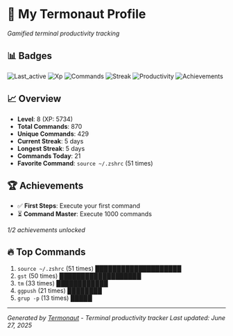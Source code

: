 # 🚀 My Termonaut Profile

*Gamified terminal productivity tracking*

## 📊 Badges

![Last_active](https://img.shields.io/badge/Last+Active-5h+ago-green?style=flat-square&logo=terminal&logoColor=white) ![Xp](https://img.shields.io/badge/XP-Level+8+%285734%2F8100%29-green?style=flat-square&logo=terminal&logoColor=white) ![Commands](https://img.shields.io/badge/Commands-870-green?style=flat-square&logo=terminal&logoColor=white) ![Streak](https://img.shields.io/badge/Streak-5+days-green?style=flat-square&logo=terminal&logoColor=white) ![Productivity](https://img.shields.io/badge/Productivity-80.0%25-green?style=flat-square&logo=terminal&logoColor=white) ![Achievements](https://img.shields.io/badge/Achievements-5%2F10-blue?style=flat-square&logo=terminal&logoColor=white) 

## 📈 Overview

- **Level**: 8 (XP: 5734)
- **Total Commands**: 870
- **Unique Commands**: 429
- **Current Streak**: 5 days
- **Longest Streak**: 5 days
- **Commands Today**: 21
- **Favorite Command**: `source ~/.zshrc` (51 times)

## 🏆 Achievements

- ✅ **First Steps**: Execute your first command
- ⏳ **Command Master**: Execute 1000 commands

*1/2 achievements unlocked*

## 🔥 Top Commands

1. `source ~/.zshrc` (51 times) ████████████████████
2. `gst` (50 times) ███████████████████
3. `tm` (33 times) ████████████
4. `ggpush` (21 times) ████████
5. `grup -p` (13 times) █████

---

*Generated by [Termonaut](https://github.com/oiahoon/termonaut) - Terminal productivity tracker*
*Last updated: June 27, 2025*

